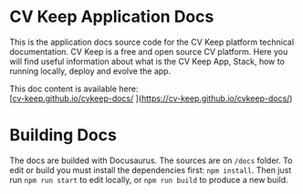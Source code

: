 # CV Keep Application Docs

This is the application docs source code for the CV Keep platform technical documentation. CV Keep is a free and open source CV platform. Here you will find useful information about what is the CV Keep App, Stack, how to running locally, deploy and evolve the app.

This doc content is available here:  
[[cv-keep.github.io/cvkeep-docs/](cv-keep.github.io/cvkeep-docs/)
](https://cv-keep.github.io/cvkeep-docs/)
# Building Docs

The docs are builded with Docusaurus. The sources are on `/docs` folder. To edit or build you must install the dependencies first: `npm install`. Then  just run `npm run start` to edit locally, or `npm run build` to produce a new build.
